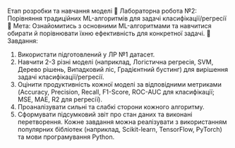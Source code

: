 Етап розробки та навчання моделі
 Лабораторна робота №2: Порівняння традиційних ML-алгоритмів для задачі
класифікації/регресії
 Мета: Ознайомитись з основними ML-алгоритмами та навчитися обирати й
порівнювати їхню ефективність для конкретної задачі.
 Завдання:
1. Використати підготовлений у ЛР №1 датасет.
2. Навчити 2-3 різні моделі (наприклад, Логістична регресія, SVM, Дерево
рішень, Випадковий ліс, Градієнтний бустинг) для вирішення задачі
класифікації/регресії.
3. Оцінити продуктивність кожної моделі за відповідними метриками
(Accuracy, Precision, Recall, F1-Score, ROC-AUC для класифікації; MSE,
MAE, R2 для регресії).
4. Проаналізувати сильні та слабкі сторони кожного алгоритму.
5. Сформувати підсумковий звіт про стан даних та виконані перетворення.
Кожне завдання можна реалізувати з використанням популярних бібліотек (наприклад,
Scikit-learn, TensorFlow, PyTorch) та мови програмування Python.